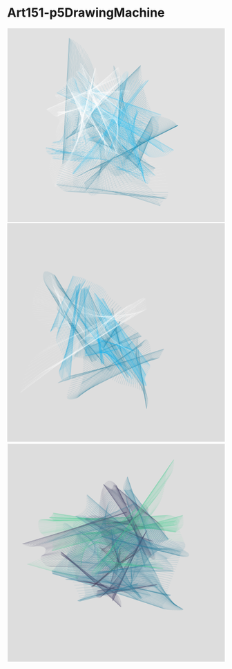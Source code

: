 # Art151-p5DrawingMachine
![](images/Screen%20Shot%202020-03-10%20at%209.11.13%20AM.png)
![](images/Screen%20Shot%202020-03-10%20at%201.24.42%20AM.png)
![](images/Screen%20Shot%202020-03-10%20at%201.18.15%20AM.png)
